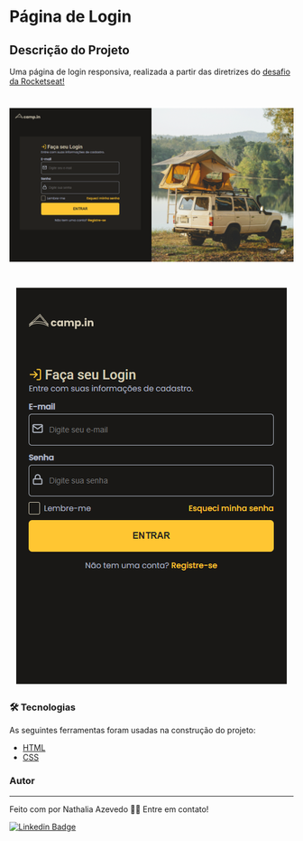 # Página de Login

## Descrição do Projeto
<p align="left">Uma página de login responsiva, realizada a partir das diretrizes do <a href="https://efficient-sloth-d85.notion.site/Desafio-Login-Form-CSS-a10caea5a183494e97eb9ce4f33536b3">desafio da Rocketseat!</a></p>

<h1 align="center">
  <img alt="Página de Login" title="#PáginaWeb" src="./images/captura5.PNG" />
</h1>
<h1 align="center">
  <img alt="Página de Login" title="#PáginaWeb" src="./images/captura6.PNG" />
</h1>

### 🛠 Tecnologias

As seguintes ferramentas foram usadas na construção do projeto:

- [HTML](https://developer.mozilla.org/pt-BR/docs/Web/HTML)
- [CSS](https://developer.mozilla.org/pt-BR/docs/Web/CSS)

### Autor
---

Feito com por Nathalia Azevedo 👋🏽 Entre em contato!

[![Linkedin Badge](https://img.shields.io/badge/-Nathalia-blue?style=flat-square&logo=Linkedin&logoColor=white&link=https://www.linkedin.com/in/tgmarinho/)](https://www.linkedin.com/in/azevedo-nathalia/)
